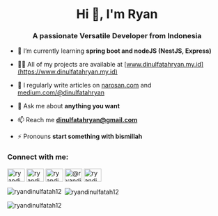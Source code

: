 <h1 align="center">Hi 👋, I'm Ryan</h1>
<h3 align="center">A passionate Versatile Developer from Indonesia</h3>

- 🌱 I’m currently learning **spring boot and nodeJS (NestJS, Express)**

- 👨‍💻 All of my projects are available at [www.dinulfatahryan.my.id](https://www.dinulfatahryan.my.id)

- 📝 I regularly write articles on [narosan.com](https://narosan.com) and [medium.com/@dinulfatahryan](https://medium.com/@dinulfatahryan)

- 💬 Ask me about **anything you want**

- 📫 Reach me **dinulfatahryan@gmail.com**

- ⚡ Pronouns **start something with bismillah**

<h3 align="left">Connect with me:</h3>
<p align="left">
<a href="https://linkedin.com/in/ryandinulfatah" target="blank"><img align="center" src="https://raw.githubusercontent.com/rahuldkjain/github-profile-readme-generator/master/src/images/icons/Social/linked-in-alt.svg" alt="ryandinulfatah" height="30" width="40" /></a>
<a href="https://fb.com/ryandinulfatah" target="blank"><img align="center" src="https://raw.githubusercontent.com/rahuldkjain/github-profile-readme-generator/master/src/images/icons/Social/facebook.svg" alt="ryandinulfatah" height="30" width="40" /></a>
<a href="https://instagram.com/ryandinulfatah12" target="blank"><img align="center" src="https://raw.githubusercontent.com/rahuldkjain/github-profile-readme-generator/master/src/images/icons/Social/instagram.svg" alt="ryandinulfatah12" height="30" width="40" /></a>
<a href="https://medium.com/@ryandinulfatah" target="blank"><img align="center" src="https://raw.githubusercontent.com/rahuldkjain/github-profile-readme-generator/master/src/images/icons/Social/medium.svg" alt="@ryandinulfatah" height="30" width="40" /></a>
<a href="https://www.youtube.com/c/ryandinulfatah1977" target="blank"><img align="center" src="https://raw.githubusercontent.com/rahuldkjain/github-profile-readme-generator/master/src/images/icons/Social/youtube.svg" alt="ryandinulfatah1977" height="30" width="40" /></a>
</p>

<p><img align="left" src="https://github-readme-stats.vercel.app/api/top-langs?username=ryandinulfatah12&show_icons=true&theme=dracula&locale=en&layout=compact" alt="ryandinulfatah12" /></p>

<p>&nbsp;<img align="center" src="https://github-readme-stats.vercel.app/api?username=ryandinulfatah12&show_icons=true&theme=dracula&locale=en" alt="ryandinulfatah12" /></p>

<p><img align="center" src="https://github-readme-streak-stats.herokuapp.com/?user=ryandinulfatah12&theme=dark" alt="ryandinulfatah12" /></p>
